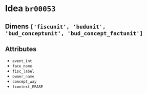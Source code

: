# Idea `br00053`

## Dimens `['fiscunit', 'budunit', 'bud_conceptunit', 'bud_concept_factunit']`

## Attributes
- `event_int`
- `face_name`
- `fisc_label`
- `owner_name`
- `concept_way`
- `fcontext_ERASE`
